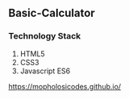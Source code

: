 ## Basic-Calculator
### Technology Stack
1. HTML5
2. CSS3
3. Javascript ES6

https://mopholosicodes.github.io/
